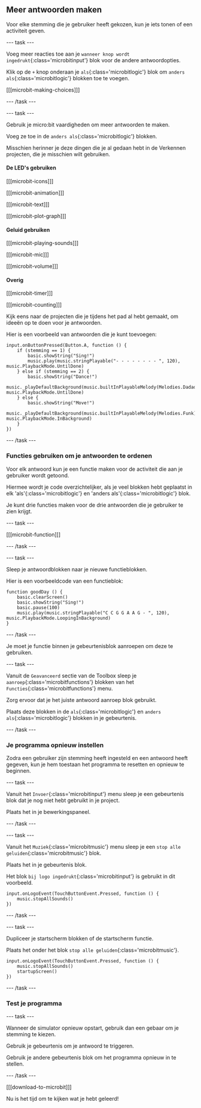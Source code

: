 ## Meer antwoorden maken

Voor elke stemming die je gebruiker heeft gekozen, kun je iets tonen of een activiteit geven.

--- task ---

Voeg meer reacties toe aan je `wanneer knop wordt ingedrukt`{:class='microbitinput'} blok voor de andere antwoordopties.

Klik op de `+` knop onderaan je `als`{:class='microbitlogic'} blok om `anders als`{:class='microbitlogic'} blokken toe te voegen.

[[[microbit-making-choices]]]

--- /task ---

--- task ---

Gebruik je micro:bit vaardigheden om meer antwoorden te maken.

Voeg ze toe in de `anders als`{:class='microbitlogic'} blokken.

Misschien herinner je deze dingen die je al gedaan hebt in de Verkennen projecten, die je misschien wilt gebruiken.

#### De LED's gebruiken

[[[microbit-icons]]]

[[[microbit-animation]]]

[[[microbit-text]]]

[[[microbit-plot-graph]]]

#### Geluid gebruiken

[[[microbit-playing-sounds]]]

[[[microbit-mic]]]

[[[microbit-volume]]]

#### Overig

[[[microbit-timer]]]

[[[microbit-counting]]]

Kijk eens naar de projecten die je tijdens het pad al hebt gemaakt, om ideeën op te doen voor je antwoorden.

Hier is een voorbeeld van antwoorden die je kunt toevoegen:

```microbit
input.onButtonPressed(Button.A, function () {
    if (stemming == 1) {
        basic.showString("Sing!")
        music.play(music.stringPlayable("- - - - - - - - ", 120), music.PlaybackMode.UntilDone)
    } else if (stemming == 2) {
        basic.showString("Dance!")
        music._playDefaultBackground(music.builtInPlayableMelody(Melodies.Dadadadum), music.PlaybackMode.UntilDone)
    } else {
        basic.showString("Move!")
        music._playDefaultBackground(music.builtInPlayableMelody(Melodies.Funk), music.PlaybackMode.InBackground)
    }
})
```

--- /task ---

### Functies gebruiken om je antwoorden te ordenen

Voor elk antwoord kun je een functie maken voor de activiteit die aan je gebruiker wordt getoond.

Hiermee wordt je code overzichtelijker, als je veel blokken hebt geplaatst in elk 'als'{:class='microbitlogic'} en 'anders als'{:class='microbitlogic'} blok.

Je kunt drie functies maken voor de drie antwoorden die je gebruiker te zien krijgt.

--- task ---

[[[microbit-function]]]

--- /task ---

--- task ---

Sleep je antwoordblokken naar je nieuwe functieblokken.

Hier is een voorbeeldcode van een functieblok:

```microbit
function goodDay () {
    basic.clearScreen()
    basic.showString("Sing!")
    basic.pause(100)
    music.play(music.stringPlayable("C C G G A A G - ", 120), music.PlaybackMode.LoopingInBackground)
}
```

--- /task ---

Je moet je functie binnen je gebeurtenisblok aanroepen om deze te gebruiken.

--- task ---

Vanuit de `Geavanceerd` sectie van de Toolbox sleep je `aanroep`{:class='microbitfunctions'} blokken van het `Functies`{:class='microbitfunctions'} menu.

Zorg ervoor dat je het juiste antwoord aanroep blok gebruikt.

Plaats deze blokken in de `als`{:class='microbitlogic'} en `anders als`{:class='microbitlogic'} blokken in je gebeurtenis.

--- /task ---

### Je programma opnieuw instellen

Zodra een gebruiker zijn stemming heeft ingesteld en een antwoord heeft gegeven, kun je hem toestaan het programma te resetten en opnieuw te beginnen.

--- task ---

Vanuit het `Invoer`{:class='microbitinput'} menu sleep je een gebeurtenis blok dat je nog niet hebt gebruikt in je project.

Plaats het in je bewerkingspaneel.

--- /task ---

--- task ---

Vanuit het `Muziek`{:class='microbitmusic'} menu sleep je een `stop alle geluiden`{:class='microbitmusic'} blok.

Plaats het in je gebeurtenis blok.

Het blok `bij logo ingedrukt`{:class='microbitinput'} is gebruikt in dit voorbeeld.

```microbit
input.onLogoEvent(TouchButtonEvent.Pressed, function () {
    music.stopAllSounds()
})
```

--- /task ---

--- task ---

Dupliceer je startscherm blokken of de startscherm functie.

Plaats het onder het blok `stop alle geluiden`{:class='microbitmusic'}.

```microbit
input.onLogoEvent(TouchButtonEvent.Pressed, function () {
    music.stopAllSounds()
    startupScreen()
})
```

--- /task ---

### Test je programma

--- task ---

Wanneer de simulator opnieuw opstart, gebruik dan een gebaar om je stemming te kiezen.

Gebruik je gebeurtenis om je antwoord te triggeren.

Gebruik je andere gebeurtenis blok om het programma opnieuw in te stellen.

--- /task ---

[[[download-to-microbit]]]

Nu is het tijd om te kijken wat je hebt geleerd!
